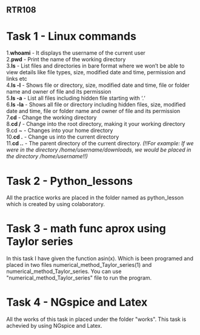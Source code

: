 ## RTR108
# Task 1 - Linux commands
1.**whoami** - It displays the username of the current user    
2.**pwd** - Print the name of the working directory     
3.**ls** - List files and directories in bare format where we won’t be able to view details like file types, size, modified date and time, permission and links etc     
4.**ls -l** - Shows file or directory, size, modified date and time, file or folder name and owner of file and its permission      
5.**ls -a** - List all files including hidden file starting with ‘.‘       
6.**ls -la** - Shows all file or directory including hidden files, size, modified date and time, file or folder name and owner of file and its permission        
7.**cd** - Change the working directory     
8.**cd /** - Change into the root directory, making it your working directory     
9.cd ~ - Changes into your home directory       
10.**cd .** - Change us into the current directory      
11.**cd ..** - The parent directory of the current directory. _(!!For example: If we were in the directory /home/username/downloads, we would be placed in the directory /home/username!!)_      
# Task 2 - Python_lessons              
All the practice works are placed in the folder named as python_lesson which is created by using colaboratory.         
# Task 3 - math func aprox using Taylor series         
In this task I have given the function asin(x). Which is been programed and placed in two files numerical_method_Taylor_series(1) and numerical_method_Taylor_series. You can use "numerical_method_Taylor_series" file to run the program.            
# Task 4 - NGspice and Latex         
All the works of this task in placed under the folder "works". This task is achevied by using NGspice and Latex.
